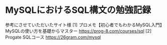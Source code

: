 # MySQLにおけるSQL構文の勉強記録

参考にさせていただいたサイト様
[1] プロメモ【初心者でもわかるMySQL入門】MySQLの使い方を基礎からマスター https://prog-8.com/courses/sql
[2] Progate SQLコース https://26gram.com/mysql
